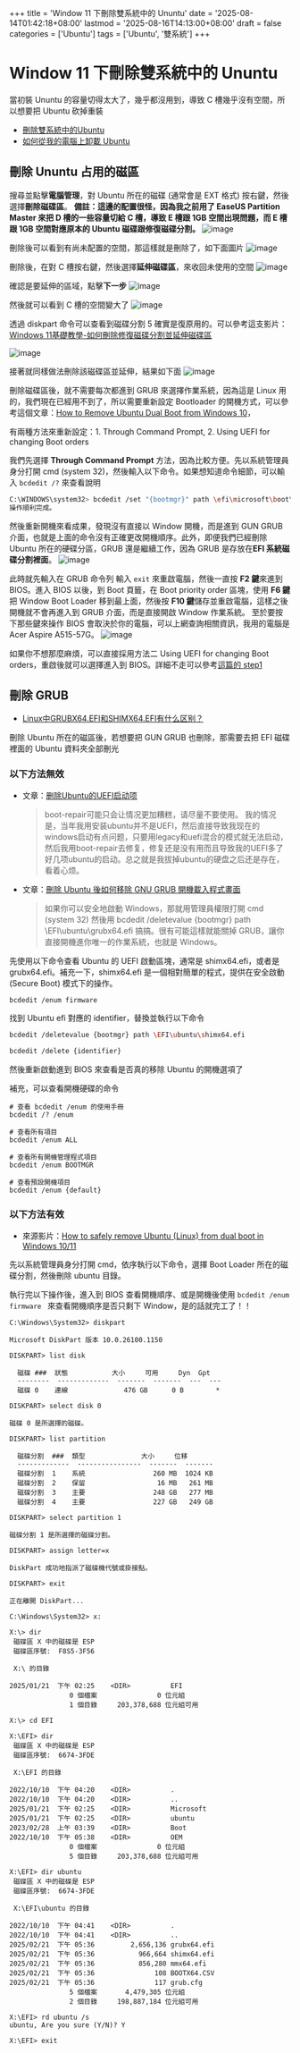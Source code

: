 +++
title = 'Window 11 下刪除雙系統中的 Ununtu'
date = '2025-08-14T01:42:18+08:00'
lastmod = '2025-08-16T14:13:00+08:00'
draft = false
categories = ['Ubuntu']
tags = ['Ubuntu', '雙系統']
+++

# Window 11 下刪除雙系統中的 Ununtu

當初裝 Ununtu 的容量切得太大了，幾乎都沒用到，導致 C 槽幾乎沒有空間，所以想要把 Ubuntu 砍掉重裝

- [刪除雙系統中的Ubuntu](https://medium.com/@wade3c/%E5%88%AA%E9%99%A4%E9%9B%99%E7%B3%BB%E7%B5%B1%E4%B8%AD%E7%9A%84ubuntu-90d8b2327669)
- [如何從我的電腦上卸載 Ubuntu](https://zh-tw.ubunlog.com/%E5%A6%82%E4%BD%95%E5%8D%B8%E8%BC%89ubuntu/)


## 刪除 Ununtu 占用的磁區

搜尋並點擊**電腦管理**，對 Ubuntu 所在的磁碟 (通常會是 EXT 格式) 按右鍵，然後選擇**刪除磁碟區**。
**備註：這邊的配置很怪，因為我之前用了 EaseUS Partition Master 來把 D 槽的一些容量切給 C 槽，導致 E 槽跟 1GB 空間出現問題，而 E 槽跟 1GB 空間對應原本的 Ubuntu 磁碟跟修復磁碟分割。**
![image](https://hackmd.io/_uploads/B1xDuT5_xe.png)

刪除後可以看到有尚未配置的空間，那這樣就是刪除了，如下面圖片
![image](https://hackmd.io/_uploads/SkIuFTqOle.png)

刪除後，在對 C 槽按右鍵，然後選擇**延伸磁碟區**，來收回未使用的空間
![image](https://hackmd.io/_uploads/BkjCY6qOxe.png)

確認是要延伸的區域，點擊**下一步**
![image](https://hackmd.io/_uploads/rJNH9pqOlg.png)

然後就可以看到 C 槽的空間變大了
![image](https://hackmd.io/_uploads/r1CBnT9uex.png)

透過 diskpart 命令可以查看到磁碟分割 5 確實是復原用的。可以參考這支影片：[Windows 11基礎教學-如何刪除修復磁碟分割並延伸磁碟區](https://www.youtube.com/watch?v=O94exmppO38)

![image](https://hackmd.io/_uploads/Bye3hT5_gg.png)

接著就同樣做法刪除該磁碟區並延伸，結果如下面
![image](https://hackmd.io/_uploads/SyC86a9dge.png)

刪除磁碟區後，就不需要每次都進到 GRUB 來選擇作業系統，因為這是 Linux 用的，我們現在已經用不到了，所以需要重新設定 Bootloader 的開機方式，可以參考這個文章：[How to Remove Ubuntu Dual Boot from Windows 10](https://linuxhint.com/remove-ubuntu-dual-boot-from-windows-10/)，

有兩種方法來重新設定：1. Through Command Prompt, 2. Using UEFI for changing Boot orders

我們先選擇 **Through Command Prompt** 方法，因為比較方便。先以系統管理員身分打開 cmd (system 32)，然後輸入以下命令。如果想知道命令細節，可以輸入 `bcdedit /?` 來查看說明

```bash
C:\WINDOWS\system32> bcdedit /set "{bootmgr}" path \efi\microsoft\boot\bootmgfw.efi
操作順利完成。
```

然後重新開機來看成果，發現沒有直接以 Window 開機，而是進到 GUN GRUB 介面，也就是上面的命令沒有正確更改開機順序。此外，即便我們已經刪除 Ubuntu 所在的硬碟分區，GRUB 還是繼續工作，因為 GRUB 是存放在**EFI 系統磁碟分割裡面**。
![image](https://hackmd.io/_uploads/BkQn0C9_ge.png)

此時就先輸入在 GRUB 命令列 輸入 `exit` 來重啟電腦，然後一直按 **F2 鍵**來進到 BIOS。進入 BIOS 以後，到 Boot 頁籤，在 Boot priority order 區塊，使用 **F6 鍵**把 Window Boot Loader 移到最上面，然後按 **F10 鍵**儲存並重啟電腦，這樣之後開機就不會再進入到 GRUB 介面，而是直接開啟 Window 作業系統。
至於要按下那些鍵來操作 BIOS 會取決於你的電腦，可以上網查詢相關資訊，我用的電腦是 Acer Aspire A515-57G。
![image](https://hackmd.io/_uploads/HyVE1yo_ee.png)

如果你不想那麼麻煩，可以直接採用方法二 Using UEFI for changing Boot orders，重啟後就可以選擇進入到 BIOS。詳細不走可以參考[這篇的 step1](https://itsfoss.com/uninstall-ubuntu-linux-windows-dual-boot/)


## 刪除 GRUB
- [Linux中GRUBX64.EFI和SHIMX64.EFI有什么区别？](https://blog.csdn.net/Linuxprobe18/article/details/124768794)

刪除 Ubuntu 所在的磁區後，若想要把 GUN GRUB 也刪除，那需要去把 EFI 磁碟裡面的 Ubuntu 資料夾全部刪光

### 以下方法無效
- 文章：[删除Ubuntu的UEFI启动项](https://blog.csdn.net/smilingc/article/details/51236717)
    > boot-repair可能只会让情况更加糟糕，请尽量不要使用。
    > 我的情况是，当年我用安装ubuntu并不是UEFI，然后直接导致我现在的windows启动有点问题，只要用legacy和uefi混合的模式就无法启动，然后我用boot-repair去修复，修复还是没有用而且导致我的UEFI多了好几项ubuntu的启动。总之就是我拔掉ubuntu的硬盘之后还是存在，看着心烦。
- 文章：[刪除 Ubuntu 後如何移除 GNU GRUB 開機載入程式畫面](https://www.reddit.com/r/Ubuntu/comments/n5zt9e/how_to_remove_gnu_grub_bootloader_screen_after/?tl=zh-hant)
    > 如果你可以安全地啟動 Windows，那就用管理員權限打開 cmd (system 32) 然後用 bcdedit /deletevalue {bootmgr} path \EFI\ubuntu\grubx64.efi 搞搞。很有可能這樣就能關掉 GRUB，讓你直接開機進你唯一的作業系統，也就是 Windows。

先使用以下命令查看 Ubuntu 的 UEFI 啟動區塊，通常是 shimx64.efi，或者是 grubx64.efi。補充一下，shimx64.efi 是一個相對簡單的程式，提供在安全啟動 (Secure Boot) 模式下的操作。
```bash
bcdedit /enum firmware
```

找到 Ubuntu efi 對應的 identifier，替換並執行以下命令
```bash
bcdedit /deletevalue {bootmgr} path \EFI\ubuntu\shimx64.efi

bcdedit /delete {identifier}
```

然後重新啟動進到 BIOS 來查看是否真的移除 Ubuntu 的開機選項了

補充，可以查看開機硬碟的命令
```
# 查看 bcdedit /enum 的使用手冊
bcdedit /? /enum

# 查看所有項目
bcdedit /enum ALL

# 查看所有開機管理程式項目
bcdedit /enum BOOTMGR

# 查看預設開機項目
bcdedit /enum {default}
```

### 以下方法有效 
- 來源影片：[How to safely remove Ubuntu (Linux) from dual boot in Windows 10/11](https://www.youtube.com/watch?v=H0hMHCZv7QY)

先以系統管理員身分打開 cmd，依序執行以下命令，選擇 Boot Loader 所在的磁碟分割，然後刪除 ubuntu 目錄。

執行完以下操作後，進入到 BIOS 查看開機順序、或是開機後使用 `bcdedit /enum firmware
` 來查看開機順序是否只剩下 Window，是的話就完工了！！

```bash=
C:\Windows\System32> diskpart

Microsoft DiskPart 版本 10.0.26100.1150

DISKPART> list disk

  磁碟 ###  狀態           大小     可用     Dyn  Gpt
  --------  -------------  -------  -------  ---  ---
  磁碟 0    連線              476 GB      0 B        *
  
DISKPART> select disk 0

磁碟 0 是所選擇的磁碟。

DISKPART> list partition

  磁碟分割  ###  類型              大小     位移
  -------------  ----------------  -------  -------
  磁碟分割  1    系統                 260 MB  1024 KB
  磁碟分割  2    保留                  16 MB   261 MB
  磁碟分割  3    主要                 248 GB   277 MB
  磁碟分割  4    主要                 227 GB   249 GB
 
DISKPART> select partition 1

磁碟分割 1 是所選擇的磁碟分割。

DISKPART> assign letter=x

DiskPart 成功地指派了磁碟機代號或掛接點。

DISKPART> exit

正在離開 DiskPart...

C:\Windows\System32> x:

X:\> dir
 磁碟區 X 中的磁碟是 ESP
 磁碟區序號:  F8S5-3F56

 X:\ 的目錄

2025/01/21  下午 02:25    <DIR>          EFI
               0 個檔案               0 位元組
               1 個目錄     203,378,688 位元組可用

X:\> cd EFI

X:\EFI> dir
 磁碟區 X 中的磁碟是 ESP
 磁碟區序號:  6674-3FDE

 X:\EFI 的目錄

2022/10/10  下午 04:20    <DIR>          .
2022/10/10  下午 04:20    <DIR>          ..
2025/01/21  下午 02:25    <DIR>          Microsoft
2025/01/21  下午 02:25    <DIR>          ubuntu
2023/02/28  上午 03:39    <DIR>          Boot
2022/10/10  下午 05:38    <DIR>          OEM
               0 個檔案               0 位元組
               5 個目錄     203,378,688 位元組可用
               
X:\EFI> dir ubuntu    
 磁碟區 X 中的磁碟是 ESP
 磁碟區序號:  6674-3FDE

 X:\EFI\ubuntu 的目錄

2022/10/10  下午 04:41    <DIR>          .
2022/10/10  下午 04:41    <DIR>          ..
2025/02/21  下午 05:36         2,656,136 grubx64.efi
2025/02/21  下午 05:36           966,664 shimx64.efi
2025/02/21  下午 05:36           856,280 mmx64.efi
2025/02/21  下午 05:36               108 BOOTX64.CSV
2025/02/21  下午 05:36               117 grub.cfg
               5 個檔案       4,479,305 位元組
               2 個目錄     198,887,184 位元組可用
              
X:\EFI> rd ubuntu /s
ubuntu, Are you sure (Y/N)? Y

X:\EFI> exit
```

